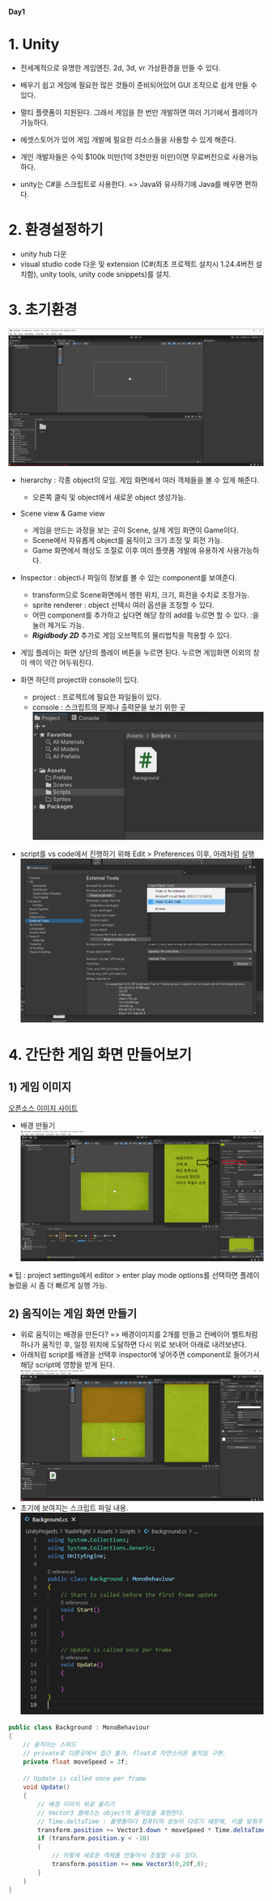 **Day1**

# 1. Unity

- 전세계적으로 유명한 게임엔진. 2d, 3d, vr 가상환경을 만들 수 있다.
- 배우기 쉽고 게임에 필요한 많은 것들이 준비되어있어 GUI 조작으로 쉽게 만들 수 있다.
- 멀티 플랫폼이 지원된다. 그래서 게임을 한 번만 개발하면 여러 기기에서 플레이가 가능하다.
- 에셋스토어가 있어 게임 개발에 필요한 리소스들을 사용할 수 있게 해준다.
- 개인 개발자들은 수익 $100k 미만(1억 3천만원 미만)이면 무료버전으로 사용가능하다.

- unity는 C#을 스크립트로 사용한다. => Java와 유사하기에 Java를 배우면 편하다.

# 2. 환경설정하기

- unity hub 다운
- visual studio code 다운 및 extension (C#(최초 프로젝트 설치시 1.24.4버전 설치함), unity tools, unity code snippets)를 설치.

# 3. 초기환경

![Unity_start](Unity_start.png)

- hierarchy : 각종 object의 모임. 게임 화면에서 여러 객체들을 볼 수 있게 해준다.
    - 오른쪽 클릭 및 object에서 새로운 object 생성가능.

- Scene view & Game view
    - 게임을 만드는 과정을 보는 곳이 Scene, 실제 게임 화면이 Game이다.
    - Scene에서 자유롭게 object를 움직이고 크기 조정 및 회전 가능.
    - Game 화면에서 해상도 조절로 이후 여러 플랫폼 개발에 유용하게 사용가능하다.

- Inspector : object나 파일의 정보를 볼 수 있는 component를 보여준다.
    - transform으로 Scene화면에서 행한 위치, 크기, 회전을 수치로 조정가능.
    - sprite renderer : object 선택시 여러 옵션을 조정할 수 있다.
    - 어떤 component를 추가하고 싶다면 해당 창의 add를 누르면 할 수 있다. :을 눌러 제거도 가능.
    - ***Rigidbody 2D*** 추가로 게임 오브젝트의 물리법칙을 적용할 수 있다.

- 게임 플레이는 화면 상단의 플레이 버튼을 누르면 된다. 누르면 게임화면 이외의 창이 색이 약간 어두워진다.

- 화면 하단의 project와 console이 있다.
    - project : 프로젝트에 필요한 파일들이 있다.
    - console : 스크립트의 문제나 출력문을 보기 위한 곳
![createfolderNfile](Unity_project_createfolderNfile.PNG)

- script를 vs code에서 진행하기 위해 Edit > Preferences 이후, 아래처럼 실행
![externaltoolsetting](Unity_project_externaltoolsetting.PNG)

# 4. 간단한 게임 화면 만들어보기

## 1) 게임 이미지

[오픈소스 이미지 사이트](https://opengameart.org/)

- 배경 만들기
![createbackground](Unity_project_createbackground.PNG)

※ 팁 : project settings에서 editor > enter play mode options를 선택하면 플레이 눌렀을 시 좀 더 빠르게 실행 가능.

## 2) 움직이는 게임 화면 만들기

- 위로 움직이는 배경을 만든다? => 배경이미지를 2개를 만들고 컨베이어 벨트처럼 하나가 움직인 후, 일정 위치에 도달하면 다시 위로 보내어 아래로 내려보낸다.
- 아래처럼 script를 배경을 선택후 inspector에 넣어주면 component로 들어가서 해당 script에 영향을 받게 된다.
![background_scriptadd](Unity_project_background_scriptadd.PNG)
- 초기에 보여지는 스크립트 파일 내용.
![background_scriptfile](Unity_project_background_scriptfile.PNG)

```C#
public class Background : MonoBehaviour
{
    // 움직이는 스피드
    // private로 다른곳에서 접근 불가. float로 자연스러운 움직임 구현.
    private float moveSpeed = 3f;

    // Update is called once per frame
    void Update()
    {
        // 배경 이미지 위로 올리기
        // Vector3 클래스는 object의 움직임을 표현한다.
        // Time.deltaTime : 플랫폼마다 컴퓨터의 성능이 다르기 때문에, 이를 맞춰주는 역할을 한다.
        transform.position += Vector3.down * moveSpeed * Time.deltaTime;
        if (transform.position.y < -10)
        {
            // 이렇게 새로운 객체를 만들어서 조절할 수도 있다.
            transform.position += new Vector3(0,20f,0);
        }
    }
}
```